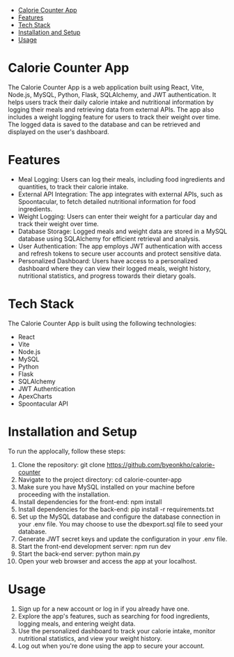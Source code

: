 - [Calorie Counter App](#calorie-counter-app)
- [Features](#features)
- [Tech Stack](#tech-stack)
- [Installation and Setup](#installation-and-setup)
- [Usage](#usage)

# Calorie Counter App

The Calorie Counter App is a web application built using React, Vite, Node.js, MySQL, Python, Flask, SQLAlchemy, and JWT authentication. It helps users track their daily calorie intake and nutritional information by logging their meals and retrieving data from external APIs. The app also includes a weight logging feature for users to track their weight over time. The logged data is saved to the database and can be retrieved and displayed on the user's dashboard.

# Features

- Meal Logging: Users can log their meals, including food ingredients and quantities, to track their calorie intake.
- External API Integration: The app integrates with external APIs, such as Spoontacular, to fetch detailed nutritional information for food ingredients.
- Weight Logging: Users can enter their weight for a particular day and track their weight over time.
- Database Storage: Logged meals and weight data are stored in a MySQL database using SQLAlchemy for efficient retrieval and analysis.
- User Authentication: The app employs JWT authentication with access and refresh tokens to secure user accounts and protect sensitive data.
- Personalized Dashboard: Users have access to a personalized dashboard where they can view their logged meals, weight history, nutritional statistics, and progress towards their dietary goals.

# Tech Stack

The Calorie Counter App is built using the following technologies:

- React
- Vite
- Node.js
- MySQL
- Python
- Flask
- SQLAlchemy
- JWT Authentication
- ApexCharts
- Spoontacular API

# Installation and Setup

To run the applocally, follow these steps:

1. Clone the repository: git clone <https://github.com/byeonkho/calorie-counter>
2. Navigate to the project directory: cd calorie-counter-app
3. Make sure you have MySQL installed on your machine before proceeding with the installation.
4. Install dependencies for the front-end: npm install
5. Install dependencies for the back-end: pip install -r requirements.txt
6. Set up the MySQL database and configure the database connection in your .env file. You may choose to use the dbexport.sql file to seed your database.
7. Generate JWT secret keys and update the configuration in your .env file.
8. Start the front-end development server: npm run dev
9. Start the back-end server: python main.py
10. Open your web browser and access the app at your localhost.

# Usage

1. Sign up for a new account or log in if you already have one.
2. Explore the app's features, such as searching for food ingredients, logging meals, and entering weight data.
3. Use the personalized dashboard to track your calorie intake, monitor nutritional statistics, and view your weight history.
4. Log out when you're done using the app to secure your account.
